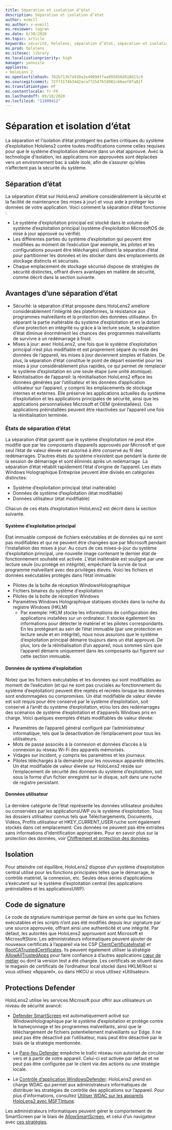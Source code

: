 ```yaml
---
title: Séparation et isolation d’état
description: Séparation et isolation d’état
author: evmill
ms.author: v-evmill
ms.reviewer: tagran
ms.date: 6/30/2020
ms.topic: article
keywords: sécurité, hololens, séparation d’état, séparation et isolation d’état, hololens2, hololens2 Security, présentation de la sécurité, architecture de sécurité, architecture, architecture hololens2
ms.prod: hololens
ms.sitesec: library
ms.localizationpriority: high
manager: yannisle
appliesto:
- HoloLens 2
ms.openlocfilehash: 702b713b7a930a2e4909dffaa895856d918d11c9
ms.sourcegitcommit: 72ff3174b34d2acaf72547b7d981c66aef8fa82f
ms.translationtype: HT
ms.contentlocale: fr-FR
ms.lasthandoff: 09/10/2020
ms.locfileid: "11009412"
---
```

# Séparation et isolation d’état

La séparation et l’isolation d’état protègent les parties critiques du système d’exploitation Hololens2 contre toutes modifications comme celles requises pour que le système d’exploitation démarre dans un état approuvé. Avec la technologie d’isolation, les applications non approuvées sont déplacées vers un environnement bac à sable isolé, afin de s’assurer qu’elles n’affectent pas la sécurité du système.

## Séparation d’état

La séparation d’état sur HoloLens2 améliore considérablement la sécurité et la facilité de maintenance (les mises à jour) et vous aide à protéger les données de votre application.  Voici comment la séparation d’état fonctionne :
  * Le système d’exploitation principal est stocké dans le volume de système d’exploitation principal (système d’exploitation MicrosoftOS de mise à jour approuvé ou vérifié).
  * Les différentes parties du système d’exploitation qui peuvent être modifiées au moment de l’exécution (par exemple, les pilotes et les configurations pouvant être téléchargés) utilisent la séparation d’état pour partitionner les données et les stocker dans des emplacements de stockage distincts et sécurisés.
  * Chaque emplacement de stockage sécurisé dispose de stratégies de sécurité distinctes, offrant divers avantages en matière de sécurité, comme décrit dans la section suivante.

## Avantages d’une séparation d’état

  * Sécurité: la séparation d’état proposée dans HoloLens2 améliore considérablement l’intégrité des plateformes, la résistance aux programmes malveillants et la protection des données utilisateur. En séparant la partie inaltérable du système d’exploitation et en la dotant d’une protection en intégrité ou grâce à la lecture seule, la séparation d’état diminue énormément les chances des programmes malveillants de survivre à un redémarrage à froid. 
  * Mises à jour: avec HoloLens2, une fois que le système d’exploitation principal n’est plus modifiable et est proprement séparé du reste des données de l’appareil, les mises à jour deviennent simples et fiables.  De plus, la séparation d’état constitue le point de départ essentiel pour les mises à jour considérablement plus rapides, ce qui permet de remplacer le système d’exploitation en une seule étape (une unité atomique).
  * Réinitialisation de l’appareil: la réinitialisation HoloLens2 efface les données générées par l’utilisateur et les données d’application utilisateur sur l’appareil, y compris les emplacements de stockage internes et externes. Elle préserve les applications actuelles du système d’exploitation et les applications principales de sécurité, ainsi que les applications personnalisées Microsoft et OEM (préinstallées). Ces applications préinstallées peuvent être réactivées sur l’appareil une fois la réinitialisation terminée.

### États de séparation d’état

La séparation d’état garantit que le système d’exploitation ne peut être modifié que par les composants d’appareils approuvés par Microsoft et que seul l’état de valeur élevée est autorisé à être conservé au fil des redémarrages. D’autres états du système n’existent que pendant la durée de la session de démarrage et sont éliminés après un redémarrage. La séparation d’état rétablit rapidement l’état d’origine de l’appareil. Les états Windows Holographique Entreprise peuvent être divisés en catégories distinctes:
  * Système d’exploitation principal (état inaltérable)
  * Données de système d’exploitation (état modifiable) 
  * Données utilisateur (état modifiable)

Chacun de ces états d’exploitation HoloLens2 est décrit dans la section suivante.

#### Système d’exploitation principal

État immuable composé de fichiers exécutables et de données qui ne sont pas modifiables et qui ne peuvent être changées que par Microsoft pendant l’installation des mises à jour. Au cours de ces mises-à-jour du système d’exploitation principal, une nouvelle image contenant le dernier état de fonctionnement souhaité est activée.
L’état inaltérable est souligné par une lecture seule (ou protégé en intégrité), empêchant la survie de tout programme malveillant avec des privilèges élevés. Voici les fichiers et données exécutables protégés dans l’état immuable:
  * Pilotes de la boîte de réception WindowsHolographique
  * Fichiers binaires du système d'exploitation
  * Pilotes de la boîte de réception Windows
  * Paramètres Windows Holographique statiques stockés dans la ruche du registre Windows (HKLM)
    * Par exemple: HKLM stocke les informations de configuration des applications installées sur un ordinateur. Il stocke également les informations pour détecter le matériel et les pilotes correspondants.
En les protégeant au sein de l’état immuable (par une protection en lecture seule et en intégrité), nous nous assurons que le système d’exploitation principal démarre toujours dans un état approuvé. De plus, lors de la réinitialisation d’un appareil, nous sommes sûrs que l’appareil démarre uniquement dans les composants qui figurent sur cette section immuable. 

#### Données de système d’exploitation 

Notez que les fichiers exécutables et les données qui sont modifiables au moment de l’exécution (et qui ne sont pas cruciales au fonctionnement du système d’exploitation) peuvent être rejetés et recréés lorsque les données sont endommagées ou compromises. Un état modifiable de valeur élevée est soit requis pour être conservé par le système d’exploitation, soit conservé à l’arrêt du système d’exploitation, et/ou lors des redémarrages des scénarios de système d’exploitation et d’appareils Windows pris en charge. Voici quelques exemples d’états modifiables de valeur élevée:
  * Paramètres de l’appareil général configuré par l’administrateur informatique, tels que la désactivation de l’emplacement pour tous les utilisateurs.
  * Mots de passe associés à la connexion et données d’accès à la connexion au réseau Wi-Fi des appareils mémorisés.
  * Vidages sur incident, y compris les paramètres et les journaux.
  * Pilotes téléchargés à la demande pour les nouveaux appareils détectés.
Un état modifiable de valeur élevée sur HoloLens2 réside sur l’emplacement de sécurité des données du système d’exploitation, soit sous la forme d’un fichier enregistré sur le disque, soit dans une ruche de registre persistant.

#### Données utilisateur

La dernière catégorie de l’état représente les données utilisateur produites ou conservées par les applicationsUWP ou le système d’exploitation. Tous les dossiers utilisateur connus tels que Téléchargements, Documents, Vidéos, Profils utilisateur et HKEY_CURRENT_USER ruche sont également stockés dans cet emplacement. Ces données ne peuvent pas être extraites sans informations d’identification appropriées. Pour en savoir plus sur la protection des données, voir [Chiffrement et protection des données](security-encryption-data-protection.md).

##  Isolation

Pour atteindre cet équilibre, HoloLens2 dispose d’un système d’exploitation central utilisé pour les fonctions principales telles que le démarrage, le contrôle matériel, la connexion, etc. Seules deux séries d’applications s’exécutent sur le système d’exploitation central (les applications préinstallées et les applicationsUWP).

## Code de signature

Le code de signature numérique permet de faire en sorte que les fichiers exécutables et les scripts n’ont pas été modifiés depuis leur signature par une source approuvée, offrant ainsi une authenticité et une intégrité. Par défaut, les autorités que HoloLens2 approuvent sont Microsoft et MicrosoftStore. Les administrateurs informatiques peuvent ajouter de nouveaux certificats à l’appareil via les CSP [ClientCertificateInstall](https://docs.microsoft.com/windows/client-management/mdm/clientcertificateinstall-csp) et [RootCATrustedCertificates](https://docs.microsoft.com/windows/client-management/mdm/rootcacertificates-csp). Ils peuvent également utiliser la stratégie [AllowAllTrustedApps](https://docs.microsoft.com/windows/client-management/mdm/policy-csp-applicationmanagement#applicationmanagement-allowalltrustedapps) pour faire confiance à d’autres applications [cœur de métier](https://docs.microsoft.com/intune/apps/lob-apps-windows) ou dont la version test a été chargée. Les certificats se situent dans le magasin de certificats de l’ordinateur local stocké dans HKLM/Root si vous utilisez «Appareil», ou dans HKCU si vous utilisez «Utilisateur».

## Protections Defender
HoloLens2 utilise les services Microsoft pour offrir aux utilisateurs un niveau de sécurité avancé:

* [Defender SmartScreen](https://docs.microsoft.com/windows/security/threat-protection/microsoft-defender-smartscreen/microsoft-defender-smartscreen-overview) est automatiquement activé sur WindowsHolographique par le système d’exploitation et protège contre le hameçonnage et les programmes malveillants, ainsi que le téléchargement de fichiers potentiellement malveillants sur Edge. Il ne peut pas être désactivé par l’utilisateur, mais peut être désactivé par le biais de la stratégie mentionnée.

* Le [Pare-feu Defender](https://docs.microsoft.com/windows/security/threat-protection/windows-firewall/windows-firewall-with-advanced-security) empêche le trafic réseau non autorisé de circuler vers et à partir de votre appareil. Celui-ci est activée par défaut et ne peut pas être configurée par le client via des actions ou une stratégie locale. 

* Le [Contrôle d’application WindowsDefender](https://docs.microsoft.com/windows/security/threat-protection/windows-defender-application-control/wdac-and-applocker-overview): HoloLens2 prend en charge WDAC qui permet aux administrateurs informatiques de distribuer les stratégies de contrôle des applications sur l’appareil. Pour plus d’informations, consultez [Utiliser WDAC sur les appareils HoloLens2 avec MSFTIntune](https://docs.microsoft.com/mem/intune/configuration/custom-profile-hololens). 

Les administrateurs informatiques peuvent gérer le comportement de SmartScreen par le biais de [AllowSmartScreen](https://docs.microsoft.com/windows/client-management/mdm/policy-csp-browser#browser-allowsmartscreen), et celui d’un navigateur avec [ces stratégies](https://docs.microsoft.com/windows/client-management/mdm/policy-csps-supported-by-hololens2). 

